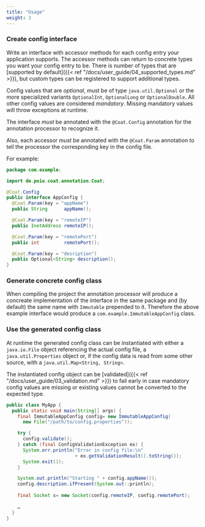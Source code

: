 ```yaml
---
title: "Usage"
weight: 3
---
```


### Create config interface

Write an interface with accessor methods for each config entry your
application supports. The accessor methods can return to concrete types you
want your config entry to be. There is number of types that are
[supported by default]({{< ref "/docs/user_guide/04_supported_types.md" >}}),
but custom types can be registered to support additional types.

Config values that are _optional_, must be of type `java.util.Optional` or
the more specialized variants `OptionalInt`, `OptionalLong` or
`OptionalDouble`. All other config values are considered _mandatory_.
Missing mandatory values will throw exceptions at runtime.

The interface _must_ be annotated with the `@Coat.Config` annotation for
the annotation processor to recognize it.

Also, each accessor _must_ be annotated with the `@Coat.Param` annotation
to tell the processor the corresponding key in the config file.

For example:

```java
package com.example; 

import de.poiu.coat.annotation.Coat;

@Coat.Config
public interface AppConfig {
  @Coat.Param(key = "appName")
  public String      appName();

  @Coat.Param(key = "remoteIP")
  public InetAddress remoteIP();

  @Coat.Param(key = "remotePort")
  public int         remotePort();

  @Coat.Param(key = "desription")
  public Optional<String> description();
}
```

### Generate concrete config class

When compiling the project the annotation processor will produce a
concreate implementation of the interface in the same package and (by
default) the same name with `Immutable` prepended to it. Therefore the
above example interface would produce a `com.example.ImmutableAppConfig`
class. 

### Use the generated config class

At runtime the generated config class can be instantiated with either a
`java.io.File` object referencing the actual config file, a
`java.util.Properties` object or, if the config data is read from some
other source, with a `java.util.Map<String, String>`.

The instantiated config object can be 
[validated]({{< ref "/docs/user_guide/03_validation.md" >}})
to fail early in case mandatory config values are missing or existing
values cannot be converted to the expected type.

```java
public class MyApp {
  public static void main(String[] args) {
    final ImmutableAppConfig config= new ImmutableAppConfig(
      new File("/path/to/config.properties"));

    try {
      config.validate();
    } catch (final ConfigValidationException ex) {
      System.err.println("Error in config file:\n" 
                         + ex.getValidationResult().toString());
      System.exit(1);
    }

    System.out.println("Starting " + config.appName());
    config.description.ifPresent(System.out::println);
    
    final Socket s= new Socket(config.remoteIP, config.remotePort);
    
    …
  }
}
```

